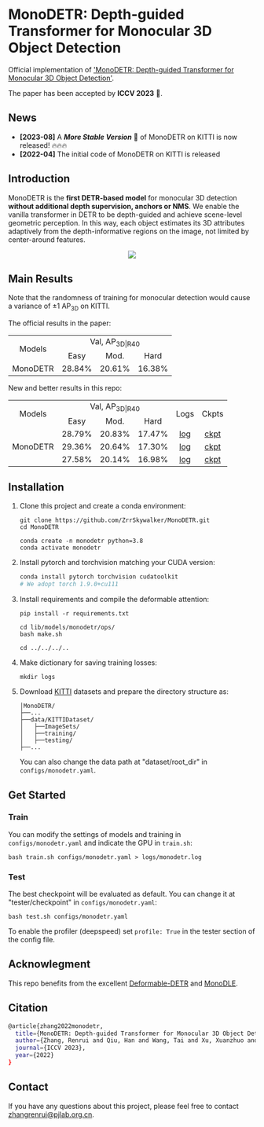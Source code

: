 # MonoDETR: Depth-guided Transformer for Monocular 3D Object Detection
Official implementation of ['MonoDETR: Depth-guided Transformer for Monocular 3D Object Detection'](https://arxiv.org/pdf/2203.13310.pdf).

The paper has been accepted by **ICCV 2023** 🎉.

## News
* **[2023-08]** A ***More Stable Version*** 🌟 of MonoDETR on KITTI is now released! 🔥🔥🔥
* **[2022-04]** The initial code of MonoDETR on KITTI is released

## Introduction
MonoDETR is the **first DETR-based model** for monocular 3D detection **without additional depth supervision, anchors or NMS**. We enable the vanilla transformer in DETR to be depth-guided and achieve scene-level geometric perception. In this way, each object estimates its 3D attributes adaptively from the depth-informative regions on the image, not limited by center-around features.
<div align="center">
  <img src="main_fig.png"/>
</div>

## Main Results

Note that the randomness of training for monocular detection would cause a variance of ±1 AP<sub>3D</sub> on KITTI.

The official results in the paper:

<table>
    <tr>
        <td rowspan="2",div align="center">Models</td>
        <td colspan="3",div align="center">Val, AP<sub>3D|R40</sub></td>
    </tr>
    <tr>
        <td div align="center">Easy</td>
        <td div align="center">Mod.</td>
        <td div align="center">Hard</td>
    </tr>
    <tr>
        <td rowspan="4",div align="center">MonoDETR</td>
        <td div align="center">28.84%</td>
        <td div align="center">20.61%</td>
        <td div align="center">16.38%</td>
    </tr>
</table>

New and better results in this repo:
<table>
    <tr>
        <td rowspan="2",div align="center">Models</td>
        <td colspan="3",div align="center">Val, AP<sub>3D|R40</sub></td>
        <td rowspan="2",div align="center">Logs</td>
        <td rowspan="2",div align="center">Ckpts</td>
    </tr>
    <tr>
        <td div align="center">Easy</td>
        <td div align="center">Mod.</td>
        <td div align="center">Hard</td>
    </tr>
    <tr>
        <td rowspan="4",div align="center">MonoDETR</td>
        <td div align="center">28.79%</td>
        <td div align="center">20.83%</td>
        <td div align="center">17.47%</td>
        <td div align="center"><a href="https://drive.google.com/file/d/1U2l2nYMOc6pTgASuck1PM9MOCyfEJwwE/view?usp=sharing">log</a></td>
        <td div align="center"><a href="https://drive.google.com/file/d/1d8fbAt-CQF-IN8UEHuw3NimmfONhH6iA/view?usp=sharing">ckpt</a></td>
    </tr>
  <tr>
        <td div align="center">29.36%</td>
        <td div align="center">20.64%</td>
        <td div align="center">17.30%</td>
        <td div align="center"><a href="https://drive.google.com/file/d/1HbezCRjc8-sut80yPwUdIK8bilV3lyrx/view?usp=sharing">log</a></td>
        <td div align="center"><a href="https://drive.google.com/file/d/1kT17M-IaquLiOG8QNw9n3qCtNsnqk-21/view?usp=sharing">ckpt</a></td>
    </tr>
  <tr>
        <td div align="center">27.58%</td>
        <td div align="center">20.14%</td>
        <td div align="center">16.98%</td>
        <td div align="center"><a href="https://drive.google.com/file/d/1WqEkIFBVR9iVdGwn4vQ68U0lHXrZp6tQ/view?usp=sharing">log</a></td>
        <td div align="center"><a href="https://drive.google.com/file/d/1EbUpPmRT7AkL-BHOvyM67Wz1GDY_MuJZ/view?usp=sharing">ckpt</a></td>
    </tr>
</table>


## Installation
1. Clone this project and create a conda environment:
    ```
    git clone https://github.com/ZrrSkywalker/MonoDETR.git
    cd MonoDETR

    conda create -n monodetr python=3.8
    conda activate monodetr
    ```

2. Install pytorch and torchvision matching your CUDA version:
    ```bash
    conda install pytorch torchvision cudatoolkit
    # We adopt torch 1.9.0+cu111
    ```

3. Install requirements and compile the deformable attention:
    ```
    pip install -r requirements.txt

    cd lib/models/monodetr/ops/
    bash make.sh

    cd ../../../..
    ```

4. Make dictionary for saving training losses:
    ```
    mkdir logs
    ```

5. Download [KITTI](http://www.cvlibs.net/datasets/kitti/eval_object.php?obj_benchmark=3d) datasets and prepare the directory structure as:
    ```
    │MonoDETR/
    ├──...
    ├──data/KITTIDataset/
    │   ├──ImageSets/
    │   ├──training/
    │   ├──testing/
    ├──...
    ```
    You can also change the data path at "dataset/root_dir" in `configs/monodetr.yaml`.

## Get Started

### Train
You can modify the settings of models and training in `configs/monodetr.yaml` and indicate the GPU in `train.sh`:

    bash train.sh configs/monodetr.yaml > logs/monodetr.log

### Test
The best checkpoint will be evaluated as default. You can change it at "tester/checkpoint" in `configs/monodetr.yaml`:

    bash test.sh configs/monodetr.yaml

To enable the profiler (deepspeed) set `profile: True` in the tester section of the config file.


## Acknowlegment
This repo benefits from the excellent [Deformable-DETR](https://github.com/fundamentalvision/Deformable-DETR) and [MonoDLE](https://github.com/xinzhuma/monodle).

## Citation
```bash
@article{zhang2022monodetr,
  title={MonoDETR: Depth-guided Transformer for Monocular 3D Object Detection},
  author={Zhang, Renrui and Qiu, Han and Wang, Tai and Xu, Xuanzhuo and Guo, Ziyu and Qiao, Yu and Gao, Peng and Li, Hongsheng},
  journal={ICCV 2023},
  year={2022}
}
```

## Contact
If you have any questions about this project, please feel free to contact zhangrenrui@pjlab.org.cn.
